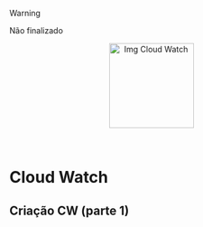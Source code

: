 > [!WARNING]
> Não finalizado

<p align="center">
  <img src="https://github.com/user-attachments/assets/e18b58f1-2c54-4424-abdc-ea0d657d3aa8" alt="Img Cloud Watch" width="150">
</p>
<br>

# Cloud Watch

## Criação CW (parte 1)